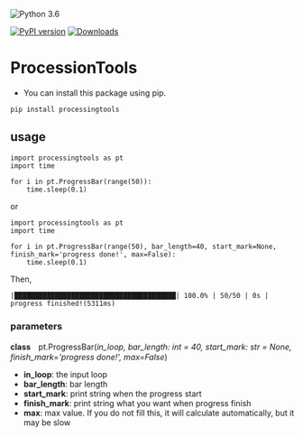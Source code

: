 ![Python 3.6](https://img.shields.io/badge/python-3.6-green.svg)

[![PyPI version](https://badge.fury.io/py/ProcessingTools.svg)](https://badge.fury.io/py/ProcessingTools)
[![Downloads](https://pepy.tech/badge/processingtools)](https://pepy.tech/project/processingtools)

# ProcessionTools

- You can install this package using pip. 

```pip install processingtools```

## usage

```
import processingtools as pt
import time

for i in pt.ProgressBar(range(50)):
    time.sleep(0.1)
```
or
```
import processingtools as pt
import time

for i in pt.ProgressBar(range(50), bar_length=40, start_mark=None, finish_mark='progress done!', max=False):
    time.sleep(0.1)
```
Then, 
```
|████████████████████████████████████████| 100.0% | 50/50 | 0s |  
progress finished!(5311ms)
```

### parameters
**class**　pt.ProgressBar(*in_loop, bar_length: int = 40, start_mark: str = None, finish_mark='progress done!', max=False*)

- **in_loop**: the input loop
- **bar_length**: bar length
- **start_mark**: print string when the progress start
- **finish_mark**: print string what you want when progress finish
- **max**: max value. If you do not fill this, it will calculate automatically, but it may be slow